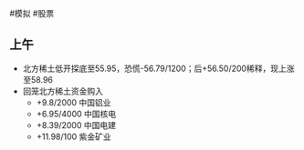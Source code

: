 #模拟 #股票
## 上午
- 北方稀土低开探底至55.95，恐慌-56.79/1200；后+56.50/200稀释，现上涨至58.96
- 回笼北方稀土资金购入
	- +9.8/2000 中国铝业
	- +6.95/4000 中国核电
	- +8.39/2000 中国电建
	- +11.98/100 紫金矿业


